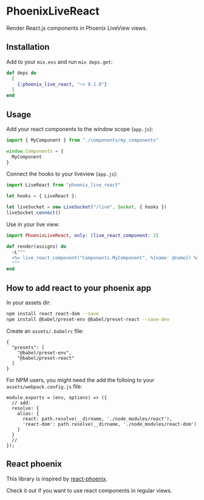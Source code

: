 # PhoenixLiveReact

Render React.js components in Phoenix LiveView views.

## Installation

Add to your `mix.exs` and run `mix deps.get`:

```elixir
def deps do
  [
    {:phoenix_live_react, "~> 0.1.0"}
  ]
end
```

## Usage

Add your react components to the window scope (`app.js`):

```javascript
import { MyComponent } from "./components/my_components"

window.Components = {
  MyComponent
}
```

Connect the hooks to your liveview (`app.js`):

```javascript
import LiveReact from "phoenix_live_react"

let hooks = { LiveReact };

let liveSocket = new LiveSocket("/live", Socket, { hooks })
liveSocket.connect()
```

Use in your live view:

```elixir
import PhoenixLiveReact, only: [live_react_component: 2]

def render(assigns) do
  ~L"""
  <%= live_react_component("Components.MyComponent", %{name: @name}) %>
  """
end
```

## How to add react to your phoenix app

In your assets dir:

```bash
npm install react react-dom --save
npm install @babel/preset-env @babel/preset-react --save-dev
```

Create an `assets/.babelrc` file:

```
{
  "presets": [
    "@babel/preset-env",
    "@babel/preset-react"
  ]
}
```

For NPM users, you might need the add the folloing to your `assets/webpack.config.js` file:
```
module.exports = (env, options) => ({
  // add:
  resolve: {
    alias: {
      react: path.resolve(__dirname, './node_modules/react'),
      'react-dom': path.resolve(__dirname, './node_modules/react-dom')
    }
  }
  //
});
```

## React phoenix

This library is inspired by [react-phoenix](https://github.com/geolessel/react-phoenix).

Check it out if you want to use react components in regular views.
